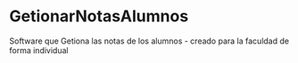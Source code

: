 # GetionarNotasAlumnos
Software que Getiona las notas de los alumnos - creado para la faculdad de forma individual
